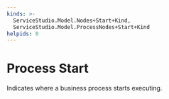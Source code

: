```yaml
---
kinds: >-
  ServiceStudio.Model.Nodes+Start+Kind,
  ServiceStudio.Model.ProcessNodes+Start+Kind
helpids: 0
---
```


# Process Start

Indicates where a business process starts executing.

